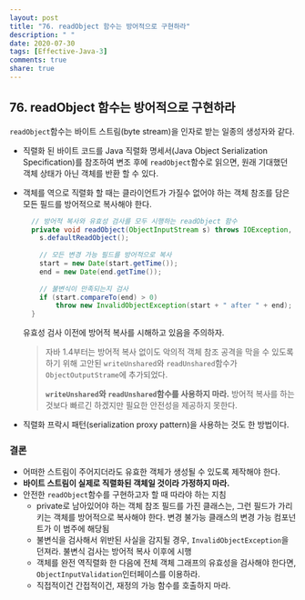 ```yaml
---
layout: post
title: "76. readObject 함수는 방어적으로 구현하라"
description: " "
date: 2020-07-30
tags: [Effective-Java-3]
comments: true
share: true
---
```


## 76. readObject 함수는 방어적으로 구현하라

```readObject```함수는 바이트 스트림(byte stream)을 인자로 받는 일종의 생성자와 같다.


- 직렬화 된 바이트 코드를 Java 직렬화 명세서(Java Object Serialization Specification)를 참조하여 변조 후에 ```readObject```함수로 
  읽으면, 원래 기대했던 객체 상태가 아닌 객체를 반환 할 수 있다. 
- 객체를 역으로 직렬화 할 때는 클라이언트가 가질수 없어야 하는 객체 참조를 담은 모든 필드를 방어적으로 복사해야 한다.
  ```java
    // 방어적 복사와 유효성 검사를 모두 시행하는 readObject 함수
    private void readObject(ObjectInputStream s) throws IOException, ClassNotFoundException {
      s.defaultReadObject();
    
      // 모든 변경 가능 필드를 방어적으로 복사 
      start = new Date(start.getTime());
      end = new Date(end.getTime());
    
      // 불변식이 만족되는지 검사
      if (start.compareTo(end) > 0)
          throw new InvalidObjectException(start + " after " + end);
    }
  ```
  유효성 검사 이전에 방어적 복사를 시해하고 있음을 주의하자.
  
  > 자바 1.4부터는 방어적 복사 없이도 악의적 객체 참조 공격을 막을 수 있도록 하기 위해 고안된 ```writeUnshared```와 ```readUnshared```함수가
  > ```ObjectOutputStrame```에 추가되었다.
  >
  > __```writeUnshared```와 ```readUnshared```함수를 사용하지 마라.__ 방어적 복사를 하는 것보다 빠르긴 하겠지만 필요한 안전성을 제공하지 못한다.
- 직렬화 프락시 패턴(serialization proxy pattern)을 사용하는 것도 한 방법이다.

### 결론
- 어떠한 스트림이 주어지더라도 유효한 객체가 생성될 수 있도록 제작해야 한다.
- __바이트 스트림이 실제로 직렬화된 객체일 것이라 가정하지 마라.__
- 안전한 ```readObject```함수를 구현하고자 할 때 따라야 하는 지침
  - private로 남아있어야 하는 객체 참조 필드를 가진 클래스는, 그런 필드가 가리키는 객체를 방어적으로 복사해야 한다.
    변경 불가능 클래스의 변경 가능 컴포넌트가 이 범주에 해당됨
  - 불변식을 검사해서 위반된 사실을 감지될 경우, ```InvalidObjectException```을 던져라. 불변식 검사는 방어적 복사 이후에 시행
  - 객체를 완전 역직렬화 한 다음에 전체 객체 그래프의 유효성을 검사해야 한다면, ```ObjectInputValidation```인터페이스를 이용하라.
  - 직접적이건 간접적이건, 재정의 가능 함수를 호출하지 마라.